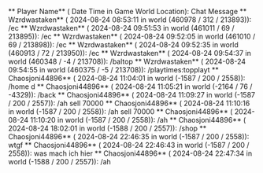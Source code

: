 ** Player Name** ( Date  Time in  Game World Location):  Chat Message
** Wzrdwastaken** ( 2024-08-24  08:53:11 in  world (460978 / 312 / 213893)): /ec
** Wzrdwastaken** ( 2024-08-24  09:51:53 in  world (461011 / 69 / 213895)): /ec
** Wzrdwastaken** ( 2024-08-24  09:52:05 in  world (461010 / 69 / 213898)): /ec
** Wzrdwastaken** ( 2024-08-24  09:52:35 in  world (460913 / 72 / 213950)): /ec
** Wzrdwastaken** ( 2024-08-24  09:54:37 in  world (460348 / -4 / 213708)): /baltop
** Wzrdwastaken** ( 2024-08-24  09:54:55 in  world (460375 / -5 / 213708)): /playtimes:topplayt
** Chaosjoni44896** ( 2024-08-24  11:04:01 in  world (-1587 / 200 / 2558)): /home d
** Chaosjoni44896** ( 2024-08-24  11:05:21 in  world (-2164 / 76 / -4329)): /back
** Chaosjoni44896** ( 2024-08-24  11:09:27 in  world (-1587 / 200 / 2557)): /ah sell 70000
** Chaosjoni44896** ( 2024-08-24  11:10:16 in  world (-1587 / 200 / 2558)): /ah sell 70000
** Chaosjoni44896** ( 2024-08-24  11:10:20 in  world (-1587 / 200 / 2558)): /ah
** Chaosjoni44896** ( 2024-08-24  18:02:01 in  world (-1588 / 200 / 2557)): /shop
** Chaosjoni44896** ( 2024-08-24  22:46:35 in  world (-1587 / 200 / 2558)): wtgf
** Chaosjoni44896** ( 2024-08-24  22:46:43 in  world (-1587 / 200 / 2558)): was mach ich hier
** Chaosjoni44896** ( 2024-08-24  22:47:34 in  world (-1588 / 200 / 2557)): /ah

